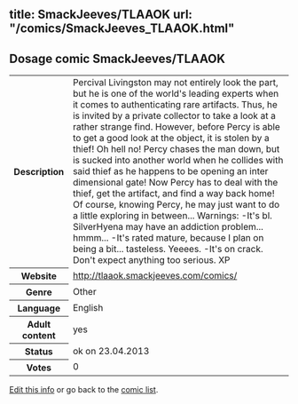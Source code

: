 title: SmackJeeves/TLAAOK
url: "/comics/SmackJeeves_TLAAOK.html"
---
Dosage comic SmackJeeves/TLAAOK
-----------------------------------------

<table class="comicinfo">
<tr>
<th>Description</th><td>Percival Livingston may not entirely look the part, but he is one of the world's leading experts when it comes to authenticating rare artifacts. Thus, he is invited by a private collector to take a look at a rather strange find. However, before Percy is able to get a good look at the object, it is stolen by a thief! Oh hell no! Percy chases the man down, but is sucked into another world when he collides with said thief as he happens to be opening an inter dimensional gate! Now Percy has to deal with the thief, get the artifact, and find a way back home! Of course, knowing Percy, he may just want to do a little exploring in between... Warnings: -It's bl. SilverHyena may have an addiction problem... hmmm... -It's rated mature, because I plan on being a bit... tasteless. Yeeees. -It's on crack. Don't expect anything too serious. XP</td>
</tr>
<tr>
<th>Website</th><td><a href="http://tlaaok.smackjeeves.com/comics/">http://tlaaok.smackjeeves.com/comics/</a></td>
</tr>
<tr>
<th>Genre</th><td>Other</td>
</tr>
<tr>
<th>Language</th><td>English</td>
</tr>
<tr>
<th>Adult content</th><td>yes</td>
</tr>
<tr>
<th>Status</th><td>ok on 23.04.2013</td>
</tr>
<tr>
<th>Votes</th><td>0</div></td>
</tr>
</table>

[Edit this info](/comics/SmackJeeves_TLAAOK_edit.html) or go back to the [comic list](../comic-index.html).
